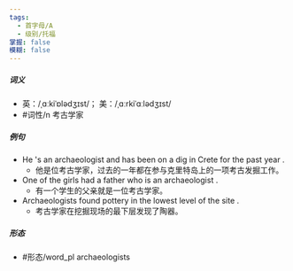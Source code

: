 ```yaml
---
tags:
  - 首字母/A
  - 级别/托福
掌握: false
模糊: false
---
```

##### 词义
- 英：/ˌɑːkiˈɒlədʒɪst/； 美：/ˌɑːrkiˈɑːlədʒɪst/
- #词性/n  考古学家
##### 例句
- He 's an archaeologist and has been on a dig in Crete for the past year .
	- 他是位考古学家，过去的一年都在参与克里特岛上的一项考古发掘工作。
- One of the girls had a father who is an archaeologist .
	- 有一个学生的父亲就是一位考古学家。
- Archaeologists found pottery in the lowest level of the site .
	- 考古学家在挖掘现场的最下层发现了陶器。
##### 形态
- #形态/word_pl archaeologists
